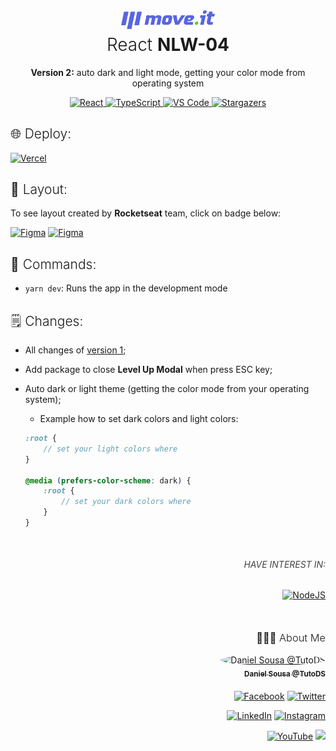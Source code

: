<div align="center">
<a href="#"><img alt="Move.it" src="./public/logo-full.svg" width="150px"></a>
<h1 style="font-weight: 300; margin-top: 5px">React <strong>NLW-04</strong></h1>
<p><strong>Version 2:</strong> auto dark and light mode, getting your color mode from operating system</p>
</div>

<div align="center">
  	<a href="#">
  		<img src="https://img.shields.io/badge/react%20-%2320232a.svg?&style=for-the-badge&logo=react&logoColor=%2361DAFB" alt="React"/>
	</a>
	<a href="#">
		<img src="https://img.shields.io/badge/typescript%20-%23007ACC.svg?&style=for-the-badge&logo=typescript&logoColor=white" alt="TypeScript" />
	</a>
	<a href="#">
		<img src="https://img.shields.io/badge/Visual_Studio_Code-0078D4?style=for-the-badge&logo=visual%20studio%20code&logoColor=white" alt="VS Code" />
	</a>
	<a href="https://github.com/TutoDS/nlw04-react/stargazers">
    	<img alt="Stargazers" src="https://img.shields.io/github/stars/TutoDS/nlw04-react?style=for-the-badge">
	</a>
</div>

<h2 style="font-weight:300">🌐 Deploy:</h2>

<a href="https://moveit-tutods.vercel.app/">
  <img alt="Vercel" src="https://img.shields.io/badge/vercel%20-%23000000.svg?&style=for-the-badge&logo=vercel&logoColor=white" alt='Deploy'/>
</a>

<h2 style="font-weight:300">🎨 Layout:</h2>

To see layout created by **Rocketseat** team, click on badge below:

<a href="https://www.figma.com/file/UnPgRXKJulEvLAq3qkfRQX/Move.it-1.0" target="_blank"><img alt="Figma" src="https://img.shields.io/badge/figma%20-%23F24E1E.svg?&style=for-the-badge&logo=figma&logoColor=white"/></a>
<a href="https://www.figma.com/file/z4f450KFvYt3jmtF8AxjQq/Move.it-2.0?node-id=160%3A2761" target="_blank">
<img alt="Figma" src="https://img.shields.io/badge/figma%20-%20Suggestion%20to%20Future%20Version%20-%23007ACC.svg? &style=for-the-badge&logo=figma&logoColor=white"/>
</a>

<h2 style="font-weight:300">🚀 Commands:</h2>

-   `yarn dev`: Runs the app in the development mode

<h2 style="font-weight: 300">🗒 Changes:</h2>

-   All changes of [version 1](https://github.com/TutoDS/nlw04-react/tree/version-1);
-   Add package to close **Level Up Modal** when press ESC key;
-   Auto dark or light theme (getting the color mode from your operating system);

    -   Example how to set dark colors and light colors:

    ```scss
    :root {
    	// set your light colors where
    }

    @media (prefers-color-scheme: dark) {
    	:root {
    		// set your dark colors where
    	}
    }
    ```

<div align="right" style="margin-top: 50px">
	<h6 style="text-transform: uppercase; color: #434343">Have interest in:</h6>
	<a href="https://github.com/TutoDS/nlw04-node">
      <img src="https://img.shields.io/badge/node.js%20NLW4%20-%2320232a.svg?&style=for-the-badge&logo=node.js&logoColor=%2343853D" alt="NodeJS"/>
    </a>
</div>

<div align="right" style="margin-top: 50px">
<h3 style="font-weight: 300">
🧑🏻‍💻 About Me
</h3>

<a href="https://github.com/TutoDS" alt="TutoDS">
<img src="https://github.com/tutods.png" alt="Daniel Sousa @TutoDS" width="100px" style="border-radius: 100%">
<br />
 <sub><b>Daniel Sousa @TutoDS</b></sub>
</a>

<div style="margin: 20px 0" />

[facebook]: https://facebook.com/tutods2014
[twitter]: https://twitter.com/tutods
[youtube]: https://youtube.com/tutods2014
[instagram]: https://instagram.com/dsousa_12
[linkedin]: https://www.linkedin.com/in/daniel-sousa-tutods/
[gitlab]: https://gitlab.com/jdaniel.asousa

[<img src="https://img.shields.io/badge/Facebook%20-%232671E5.svg?&style=for-the-badge&logo=Facebook&logoColor=white" alt="Facebook"/>][facebook] [<img src="https://img.shields.io/badge/Twitter%20-%231DA1F2.svg?&style=for-the-badge&logo=Twitter&logoColor=white" alt="Twitter"/>][twitter]

[<img src="https://img.shields.io/badge/LinkedIn%20-%230077B5.svg?&style=for-the-badge&logo=linkedin&logoColor=white" alt="LinkedIn"/>][linkedin] [<img src="https://img.shields.io/badge/Instagram%20-%23E4405F.svg?&style=for-the-badge&logo=Instagram&logoColor=white" alt="Instagram"/>][instagram]

[<img src="https://img.shields.io/badge/YouTube%20-%23FF0000.svg?&style=for-the-badge&logo=YouTube&logoColor=white" alt="YouTube"/>][youtube] [<img src="https://img.shields.io/badge/Gitlab%20-%23181717.svg?&style=for-the-badge&logo=gitlab&logoColor=white"/>][gitlab]

</div>

